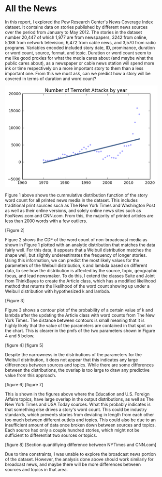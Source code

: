 All the News
=========

In this report, I explored the Pew Research Center's News Coverage Index dataset. It contains data on stories published by different news sources over the period from January to May 2012. The stories in the dataset number 20,447 of which 1,977 are from newspapers, 3242 from online, 5,186 from network television, 6,472 from cable news, and 3,570 from radio programs. Variables encoded included story date, ID, prominance, duration or word count, source, format, and topic. Duration or word count seem to me like good proxies for what the media cares about (and maybe what the public cares about), as a newspaper or cable news station will spend more ink or time respectively on a more important story to them than a less important one. From this we must ask, can we predict how a story will be covered in terms of duration and word count?

![figure1][chart1]

Figure 1 above shows the cummulative distribution function of the story word count for all printed news media in the dataset. This includes traditional print sources such as The New York Times and Washington Post as well as their online versions, and solely online news sites such as FoxNews.com and CNN.com. From this, the majority of printed articles are less than 2000 words with a few outliers. 

[Figure 2]

Figure 2 shows the CDF of the word count of non-broadcoast media as shown in Figure 1 plotted with an analytic distribution that matches the data fairly well. For this data, it appears that a Weibull distribution matches the shape well, but slightly underestimates the frequency of longer stories. Using this information, we can predict the most likely values for the parameters of the Weibull distribution, k and lambda based on different data, to see how the distribution is affected by the source, topic, geographic focus, and lead newsmaker. To do this, I extend the classes Suite and Joint from ThinkBayes to create the Article class, which has a modified likelihood method that returns the likelihood of the word count showing up under a Weibull distribution with hypothesized k and lambda.  

[Figure 3] 

Figure 3 shows a contour plot of the probability of a certain value of k and lambda after the updating the Article class with word counts from The New York Times. The distance between contours is small meaning that it is highly likely that the value of the parameters are contained in that spot on the chart. This is clearer in the pmfs of the two parameters shown in Figure 4 and 5 below.

[figure 4]
[figure 5]

Despite the narrowness in the distributions of the parameters for the Weibull distribution, it does not appear that this indicates any large differences between sources and topics. While there are some differences between the distributions, the overlap is too large to draw any predictive value from this approach.

[figure 6]
[figure 7]

This is shown in the figures above where the Education and U.S. Foreign Affairs topics, have large overlap in the output distributions, as well as The New York Times and USA Today sources. What this probably indicates is that something else drives a story's word count. This could be industry standards, which prevents stories from deviating in length from each other too much between different outlets and topics. This could also be due to an insufficient amount of data once broken down between sources and topics. Each source had only a couple hundred stories, which might not be sufficient to differentiat two sources or topics.

[figure 8]
[Section quantifiying difference between NYTimes and CNN.com]

Due to time constraints, I was unable to explore the broadcast news portion of the dataset. However, the analysis done above should work similarly for broadcast news, and maybe there will be more differences between sources and topics in that area.

[chart1]: https://github.com/rvanderheyde/ThinkStats2/blob/master/reports/Unknown-5
